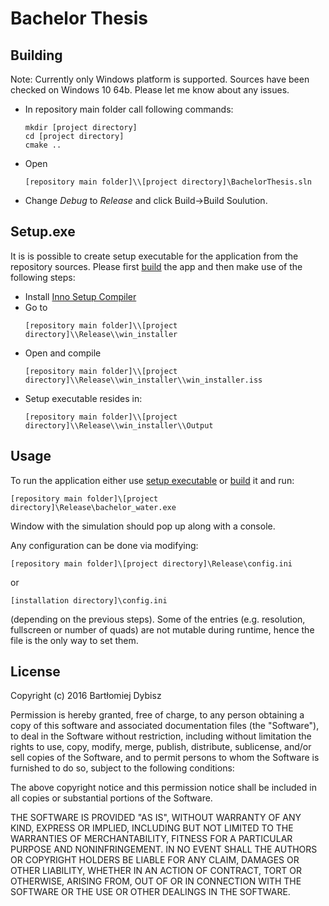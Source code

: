 # Bachelor Thesis

## Building<a name="build"></a>
Note: Currently only Windows platform is supported. Sources have been checked on Windows 10 64b.
Please let me know about any issues.
- In repository main folder call following commands:

    ```
   mkdir [project directory]
   cd [project directory]
   cmake ..
    ```
- Open 
   ```
   [repository main folder]\\[project directory]\BachelorThesis.sln
    ```
 - Change *Debug* to *Release* and click Build->Build Soulution.

## Setup.exe<a name="setup"></a>
It is is possible to create setup executable for the application from the repository sources. Please first [build](#build) the app and then make use of the following steps:
- Install [Inno Setup Compiler](http://www.jrsoftware.org/isinfo.php)
- Go to 
   ```
   [repository main folder]\\[project directory]\\Release\\win_installer
   ```
- Open and compile
   ```
   [repository main folder]\\[project directory]\\Release\\win_installer\\win_installer.iss
   ```
- Setup executable resides in:
   ```
   [repository main folder]\\[project directory]\\Release\\win_installer\\Output
   ```

## Usage
To run the application either use [setup executable](#setup) or [build](#build) it and run:
```
[repository main folder]\[project directory]\Release\bachelor_water.exe 
```
Window with the simulation should pop up along with a console.

Any configuration can be done via modifying:
```
[repository main folder]\[project directory]\Release\config.ini
```
or 
```
[installation directory]\config.ini
```
(depending on the previous steps). Some of the entries (e.g. resolution, fullscreen or number of quads) are not mutable during runtime, hence the file is the only way to set them.



## License
Copyright (c) 2016 Bartłomiej Dybisz


Permission is hereby granted, free of charge, to any person obtaining a copy of this software and associated documentation files (the "Software"), to deal in the Software without restriction, including without limitation the rights to use, copy, modify, merge, publish, distribute, sublicense, and/or sell copies of the Software, and to permit persons to whom the Software is furnished to do so, subject to the following conditions:

The above copyright notice and this permission notice shall be included in all copies or substantial portions of the Software.

THE SOFTWARE IS PROVIDED "AS IS", WITHOUT WARRANTY OF ANY KIND, EXPRESS OR IMPLIED, INCLUDING BUT NOT LIMITED TO THE WARRANTIES OF MERCHANTABILITY, FITNESS FOR A PARTICULAR PURPOSE AND NONINFRINGEMENT. IN NO EVENT SHALL THE AUTHORS OR COPYRIGHT HOLDERS BE LIABLE FOR ANY CLAIM, DAMAGES OR OTHER LIABILITY, WHETHER IN AN ACTION OF CONTRACT, TORT OR OTHERWISE, ARISING FROM, OUT OF OR IN CONNECTION WITH THE SOFTWARE OR THE USE OR OTHER DEALINGS IN THE SOFTWARE.
